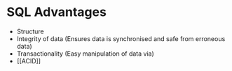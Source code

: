 # SQL Advantages
- Structure
- Integrity of data (Ensures data is synchronised and safe from erroneous data)
- Transactionality (Easy manipulation of data via)
- [[ACID]]